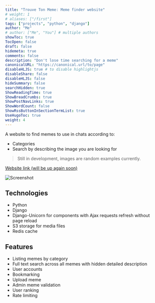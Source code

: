 ```yaml
---
title: "Trouve Ton Meme: Meme finder website"
# weight: 1
# aliases: ["/first"]
tags: ["projects", "python", "django"]
author: "Me"
# author: ["Me", "You"] # multiple authors
showToc: true
TocOpen: false
draft: false
hidemeta: true
comments: false
description: "Don't lose time searching for a meme"
canonicalURL: "https://canonical.url/to/page"
disableHLJS: true # to disable highlightjs
disableShare: false
disableHLJS: false
hideSummary: false
searchHidden: true
ShowReadingTime: true
ShowBreadCrumbs: true
ShowPostNavLinks: true
ShowWordCount: false
ShowRssButtonInSectionTermList: true
UseHugoToc: true
weight: 4
---
```


A website to find memes to use in chats according to:

- Categories
- Search by describing the image you are looking for

> Still in development, images are random examples currently.

[Website link (will be up again soon)](https://jsklgnvatw.eu07.qoddiapp.com)

![Screenshot](/trouve_ton_meme.png)

## Technologies

- Python
- Django
- Django-Unicorn for components with Ajax requests refresh without page reload
- S3 storage for media files
- Redis cache

## Features

- Listing memes by category
- Full text search across all memes with hidden detailed description
- User accounts
- Bookmarking
- Upload meme
- Admin meme validation
- User ranking
- Rate limiting

